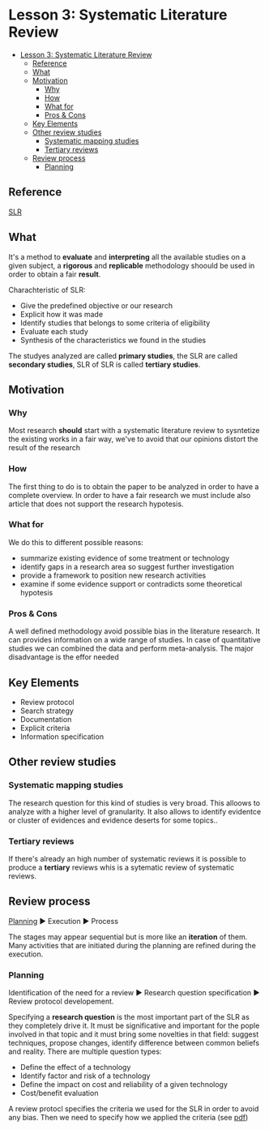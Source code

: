 # Lesson 3: Systematic Literature Review

- [Lesson 3: Systematic Literature Review](#lesson-3-systematic-literature-review)
  - [Reference](#reference)
  - [What](#what)
  - [Motivation](#motivation)
    - [Why](#why)
    - [How](#how)
    - [What for](#what-for)
    - [Pros & Cons](#pros--cons)
  - [Key Elements](#key-elements)
  - [Other review studies](#other-review-studies)
    - [Systematic mapping studies](#systematic-mapping-studies)
    - [Tertiary reviews](#tertiary-reviews)
  - [Review process](#review-process)
    - [Planning](#planning)

## Reference
[SLR](03-SLR.pdf)

## What

It's a method to **evaluate** and **interpreting** all the available studies on a given subject, a **rigorous** and **replicable** methodology shoould be used in order to obtain a fair **result**. 

Charachteristic of SLR:

- Give the predefined objective or our research
- Explicit how it was made
- Identify studies that belongs to some criteria of eligibility
- Evaluate each study
- Synthesis of the characteristics we found in the studies

The studyes analyzed are called **primary studies**, the SLR are called **secondary studies**, SLR of SLR is called **tertiary studies**.

## Motivation

### Why

Most research **should** start with a systematic literature review to sysntetize the existing works in a fair way, we've to avoid that our opinions distort the result of the research

### How

The first thing to do is to obtain the paper to be analyzed in order to have a complete overview. In order to have a fair research we must include also article that does not support the research hypotesis.

### What for 

We do this to different possible reasons:

- summarize existing evidence of some treatment or technology
- identify gaps in a research area so suggest further investigation
- provide a framework to position new research activities
- examine if some evidence support or contradicts some theoretical hypotesis

### Pros & Cons

A well defined methodology avoid possible bias in the literature research. It can provides information on a wide range of studies. In case of quantitative studies we can combined the data and perform meta-analysis. The major disadvantage is the effor needed

## Key Elements

- Review protocol
- Search strategy
- Documentation
- Explicit criteria
- Information specification

## Other review studies

### Systematic mapping studies

The research question for this kind of studies is very broad. This alloows to analyze with a higher level of granularity. It also allows to identify evidentce or cluster of evidences and evidence deserts for some topics..

### Tertiary reviews

If there's already an high number of systematic reviews it is possible to produce a **tertiary** reviews whis is a sytematic review of systematic reviews.

## Review process

[Planning](#planning) :arrow_forward: Execution :arrow_forward: Process

The stages may appear sequential but is more like an **iteration** of them. Many activities that are initiated during the planning are refined during the execution.

### Planning

Identification of the need for a review :arrow_forward: Research question specification :arrow_forward: Review protocol developement.

Specifying a **research question** is the most important part of the SLR as they completely drive it. It must be significative and important for the pople involved in that topic and it must bring some novelties in that field: suggest techniques, propose changes, identify difference between common beliefs and reality. There are multiple question types:

- Define the effect of a technology
- Identify factor and risk of a technology
- Define the impact on cost and reliability of a given technology
- Cost/benefit evaluation

A review protocl specifies the criteria we used for the SLR in order to avoid any bias. Then we need to specify how we applied the criteria (see [pdf](03-SLR.pdf))